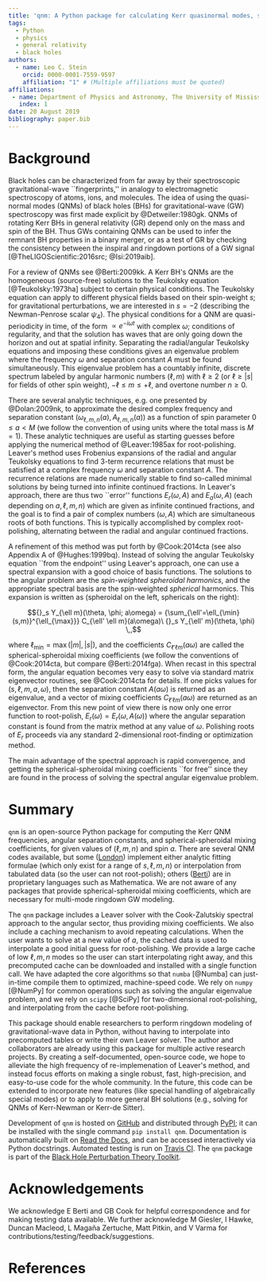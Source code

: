 ```yaml
---
title: 'qnm: A Python package for calculating Kerr quasinormal modes, separation constants, and spherical-spheroidal mixing coefficients'
tags:
  - Python
  - physics
  - general relativity
  - black holes
authors:
  - name: Leo C. Stein
    orcid: 0000-0001-7559-9597
    affiliation: "1" # (Multiple affiliations must be quoted)
affiliations:
 - name: Department of Physics and Astronomy, The University of Mississippi, University, MS 38677, USA
   index: 1
date: 20 August 2019
bibliography: paper.bib
---
```


# Background

Black holes can be characterized from far away by their spectroscopic
gravitational-wave ``fingerprints,'' in analogy to electromagnetic
spectroscopy of atoms, ions, and molecules.  The idea of using the
quasi-normal modes (QNMs) of black holes (BHs) for gravitational-wave
(GW) spectroscopy was first made explicit by
@Detweiler:1980gk.  QNMs of rotating Kerr BHs in general relativity
(GR) depend only on the mass and spin of the BH.  Thus GWs containing
QNMs can be used to infer the remnant BH properties in a binary
merger, or as a test of GR by checking the consistency between the
inspiral and ringdown portions of a GW signal
[@TheLIGOScientific:2016src; @Isi:2019aib].

For a review of QNMs see @Berti:2009kk.  A Kerr BH's QNMs are the
homogeneous (source-free) solutions to the Teukolsky equation
[@Teukolsky:1973ha] subject to certain physical conditions.  The
Teukolsky equation can apply to different physical fields based on
their spin-weight $s$; for gravitational perturbations, we are
interested in $s=-2$ (describing the Newman-Penrose scalar $\psi_4$).
The physical conditions for a QNM are quasi-periodicity in time, of
the form $\propto e^{-i \omega t}$ with complex $\omega$; conditions
of regularity, and that the solution has waves that are only going
down the horizon and out at spatial infinity.  Separating the
radial/angular Teukolsky equations and imposing these conditions gives
an eigenvalue problem where the frequency $\omega$ and separation
constant $A$ must be found simultaneously.  This eigenvalue problem
has a countably infinite, discrete spectrum labeled by angular
harmonic numbers $(\ell, m)$ with $\ell\ge 2$ (or $\ell \ge |s|$ for
fields of other spin weight), $-\ell \le m \le +\ell$, and overtone
number $n \ge 0$.

There are several analytic techniques, e.g. one presented by @Dolan:2009nk, to
approximate the desired complex frequency and separation constant
$(\omega_{\ell, m, n}(a), A_{\ell, m, n}(a))$ as a function of spin
parameter $0 \le a < M$ (we follow the convention of using units where
the total mass is $M=1$).  These analytic techniques are useful as
starting guesses before applying the numerical method of
@Leaver:1985ax for root-polishing.  Leaver's method uses Frobenius
expansions of the radial and angular Teukolsky equations to find
3-term recurrence relations that must be satisfied at a complex
frequency $\omega$ and separation constant $A$.  The recurrence
relations are made numerically stable to find so-called minimal
solutions by being turned into infinite continued fractions.  In
Leaver's approach, there are thus two ``error'' functions $E_r(\omega,
A)$ and $E_a(\omega, A)$ (each depending on $a, \ell, m, n$) which are
given as infinite continued fractions, and the goal is to find a pair
of complex numbers $(\omega, A)$ which are simultaneous roots of both
functions.  This is typically accomplished by complex root-polishing,
alternating between the radial and angular continued fractions.

A refinement of this method was put forth by
@Cook:2014cta (see also Appendix A of @Hughes:1999bq).  Instead of
solving the angular Teukolsky equation ``from the endpoint'' using
Leaver's approach, one can use a spectral expansion with a good choice
of basis functions.  The solutions to the angular problem are the
*spin-weighted spheroidal harmonics*, and the appropriate spectral
basis are the spin-weighted *spherical* harmonics.  This expansion is
written as (spheroidal on the left, sphericals on the right):

$${}_s Y_{\ell m}(\theta, \phi; a\omega) = {\sum_{\ell'=\ell_{\min} (s,m)}^{\ell_{\max}}} C_{\ell' \ell m}(a\omega)\ {}_s Y_{\ell' m}(\theta, \phi) \,,$$

where $\ell_{\min} = \max(|m|, |s|)$, and the coefficients
$C_{\ell' \ell m}(a\omega)$ are called the spherical-spheroidal mixing
coefficients (we follow the conventions of @Cook:2014cta, but
compare @Berti:2014fga).  When recast in this spectral form, the
angular equation becomes very easy to solve via standard matrix
eigenvector routines, see @Cook:2014cta for details.
If one picks values for $(s, \ell, m, a, \omega)$, then
the separation constant $A(a\omega)$ is returned as an eigenvalue, and
a vector of mixing coefficients $C_{\ell' \ell m}(a\omega)$ are
returned as an eigenvector.  From this new point of view there is now
only one error function to root-polish,
$E_r(\omega) = E_r(\omega, A(\omega))$ where the angular separation
constant is found from the matrix method at any value of $\omega$.
Polishing roots of $E_r$ proceeds via any standard 2-dimensional
root-finding or optimization method.

The main advantage of the spectral approach is rapid convergence, and
getting the spherical-spheroidal mixing coefficients ``for free''
since they are found in the process of solving the spectral angular
eigenvalue problem.

# Summary

``qnm`` is an open-source Python package for computing the Kerr QNM
frequencies, angular separation constants, and spherical-spheroidal
mixing coefficients, for given values of $(\ell, m, n)$ and spin $a$.
There are several QNM codes available, but some
([London](https://github.com/llondon6/kerr_public)) implement either
analytic fitting formulae (which only exist for a range of $s, \ell,
m, n$) or interpolation from tabulated data (so the user can not
root-polish); others
([Berti](https://pages.jh.edu/~eberti2/ringdown/)) are in proprietary
languages such as Mathematica.  We are not aware of any packages that
provide spherical-spheroidal mixing coefficients, which are necessary
for multi-mode ringdown GW modeling.

The ``qnm`` package includes a Leaver solver with the Cook-Zalutskiy
spectral approach to the angular sector, thus providing mixing
coefficients.  We also include a caching mechanism to avoid repeating
calculations.  When the user wants to solve at a new value of $a$, the
cached data is used to interpolate a good initial guess for
root-polishing.  We provide a large cache of low $\ell, m, n$ modes so
the user can start interpolating right away, and this precomputed
cache can be downloaded and installed with a single function call.  We
have adapted the core algorithms so that ``numba`` [@Numba] can
just-in-time compile them to optimized, machine-speed code.  We rely
on ``numpy`` [@NumPy] for common operations such as solving the
angular eigenvalue problem, and we rely on ``scipy`` [@SciPy] for
two-dimensional root-polishing, and interpolating from the cache
before root-polishing.

This package should enable researchers to perform ringdown modeling of
gravitational-wave data in Python, without having to interpolate into
precomputed tables or write their own Leaver solver.  The author and
collaborators are already using this package for multiple active
research projects.  By creating a self-documented, open-source code,
we hope to alleviate the high frequency of re-implemenation of
Leaver's method, and instead focus efforts on making a single robust,
fast, high-precision, and easy-to-use code for the whole community.
In the future, this code can be extended to incorporate new features
(like special handling of algebraically special modes) or to apply to
more general BH solutions (e.g., solving for QNMs of Kerr-Newman or
Kerr-de Sitter).

Development of ``qnm`` is hosted on
[GitHub](https://github.com/duetosymmetry/qnm) and distributed through
[PyPI](https://pypi.org/project/qnm/); it can be installed with the
single command ``pip install qnm``.  Documentation is automatically
built on [Read the Docs](https://qnm.readthedocs.io/), and can be
accessed interactively via Python docstrings.  Automated testing is
run on [Travis CI](https://travis-ci.org/duetosymmetry/qnm).  The
``qnm`` package is
part of the [Black Hole Perturbation Theory
Toolkit](https://bhptoolkit.org/).

# Acknowledgements

We acknowledge E Berti and GB Cook for helpful correspondence and for
making testing data available.  We further acknowledge M Giesler, I
Hawke, Duncan Macleod, L Magaña Zertuche, Matt Pitkin, and V Varma for
contributions/testing/feedback/suggestions.

# References
